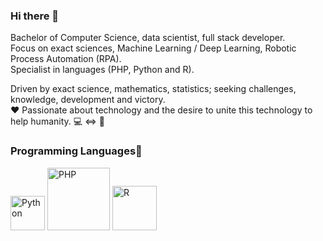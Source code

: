 ### Hi there 👋

Bachelor of Computer Science, data scientist, full stack developer. 
<br/>Focus on exact sciences, Machine Learning / Deep Learning, Robotic Process Automation (RPA). 
<br/>Specialist in languages (PHP, Python and R).

Driven by exact science, mathematics, statistics; seeking challenges, knowledge, development and victory. 
<br/>:heart: Passionate about technology and the desire to unite this technology to help humanity. :computer: <=> :dna:

<h3>Programming Languages🚀</h3>

<p align="left">
<img src="https://camo.githubusercontent.com/888e388801f947dec7c3d843942c277af25fe2b1aed1821542c4e711f210312a/68747470733a2f2f75706c6f61642e77696b696d656469612e6f72672f77696b6970656469612f636f6d6d6f6e732f7468756d622f632f63332f507974686f6e2d6c6f676f2d6e6f746578742e7376672f37363870782d507974686f6e2d6c6f676f2d6e6f746578742e7376672e706e67" width="55" alt="Python">
<img src="https://logodownload.org/wp-content/uploads/2016/10/php-logo-2.png" width="100" alt="PHP">
<img src="https://upload.wikimedia.org/wikipedia/commons/thumb/1/1b/R_logo.svg/1200px-R_logo.svg.png" width="71" alt="R">


<!--
**JoseMateusCamargo/JoseMateusCamargo** is a ✨ _special_ ✨ repository because its `README.md` (this file) appears on your GitHub profile.

Here are some ideas to get you started:

- 🔭 I’m currently working on ...
- 🌱 I’m currently learning ...
- 👯 I’m looking to collaborate on ...
- 🤔 I’m looking for help with ...
- 💬 Ask me about ...
- 📫 How to reach me: ...
- 😄 Pronouns: ...
- ⚡ Fun fact: ...
-->
